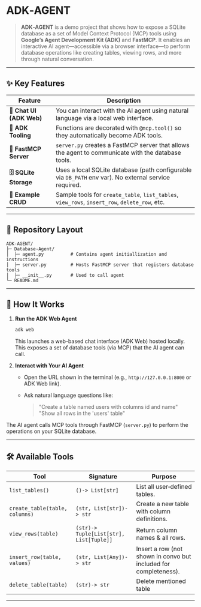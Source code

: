 # ADK‑AGENT

> **ADK‑AGENT** is a demo project that shows how to expose a SQLite database as a set of Model Context Protocol (MCP) tools using **Google’s Agent Development Kit (ADK)** and **FastMCP**. It enables an interactive AI agent—accessible via a browser interface—to perform database operations like creating tables, viewing rows, and more through natural conversation.

---

## ✨ Key Features

| Feature                  | Description                                                                                           |
| ------------------------ | ----------------------------------------------------------------------------------------------------- |
| **💬 Chat UI (ADK Web)** | You can interact with the AI agent using natural language via a local web interface.                  |
| **🔌 ADK Tooling**       | Functions are decorated with `@mcp.tool()` so they automatically become ADK tools.                    |
| **📜 FastMCP Server**    | `server.py` creates a FastMCP server that allows the agent to communicate with the database tools.    |
| **🗄️ SQLite Storage**   | Uses a local SQLite database (path configurable via `DB_PATH` env var). No external service required. |
| **🧪 Example CRUD**      | Sample tools for `create_table`, `list_tables`, `view_rows`, `insert_row`, `delete_row`, etc.         |

---

## 📁 Repository Layout

```
ADK-AGENT/
├─ Database-Agent/
│  ├─ agent.py          # Contains agent initiallization and instructions
│  ├─ server.py         # Hosts FastMCP server that registers database tools
│  ├─ __init__.py       # Used to call agent 
└─ README.md            
```

---

## 🚀 How It Works

1. **Run the ADK Web Agent**

   ```bash
   adk web
   ```
   This launches a web-based chat interface (ADK Web) hosted locally.
   This exposes a set of database tools (via MCP) that the AI agent can call.

3. **Interact with Your AI Agent**

   * Open the URL shown in the terminal (e.g., `http://127.0.0.1:8000` or ADK Web link).
   * Ask natural language questions like:

     > "Create a table named users with columns id and name" "Show all rows in the 'users' table"

The AI agent calls MCP tools through FastMCP (`server.py`) to perform the operations on your SQLite database.

---

## 🛠️ Available Tools

| Tool                           | Signature                               | Purpose                                                          |
| ------------------------------ | --------------------------------------- | ---------------------------------------------------------------- |
| `list_tables()`                | `()-> List[str]`                        | List all user‑defined tables.                                    |
| `create_table(table, columns)` | `(str, List[str])-> str`                | Create a new table with column definitions.                      |
| `view_rows(table)`             | `(str)-> Tuple[List[str], List[Tuple]]` | Return column names & all rows.                                  |
| `insert_row(table, values)`    | `(str, List[Any])-> str`                | Insert a row (not shown in convo but included for completeness). |
| `delete_table(table)`          | `(str)-> str`                           | Delete mentioned table                                           |

---
